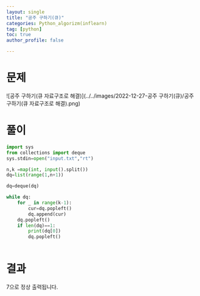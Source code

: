 ```yaml
---
layout: single
title: "공주 구하기(큐)"
categories: Python_algorizm(inflearn)
tag: [python]
toc: true
author_profile: false

---
```


# 문제

![공주 구하기(큐 자료구조로 해결)](../../images/2022-12-27-공주 구하기(큐)/공주 구하기(큐 자료구조로 해결).png)

# 풀이

```python
import sys
from collections import deque
sys.stdin=open("input.txt","rt")

n,k =map(int, input().split())
dq=list(range(1,n+1))

dq=deque(dq)

while dq:
    for _ in range(k-1):
        cur=dq.popleft()
        dq.append(cur)
    dq.popleft()
    if len(dq)==1:
        print(dq[0])
        dq.popleft()
        


```

# 결과

7으로 정상 출력됩니다.
